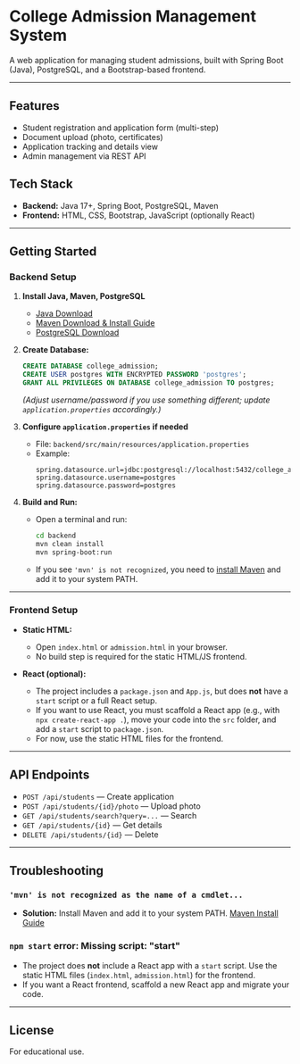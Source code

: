 # College Admission Management System

A web application for managing student admissions, built with Spring Boot (Java), PostgreSQL, and a Bootstrap-based frontend.

---

## Features
- Student registration and application form (multi-step)
- Document upload (photo, certificates)
- Application tracking and details view
- Admin management via REST API

## Tech Stack
- **Backend:** Java 17+, Spring Boot, PostgreSQL, Maven
- **Frontend:** HTML, CSS, Bootstrap, JavaScript (optionally React)

---

## Getting Started

### Backend Setup

1. **Install Java, Maven, PostgreSQL**
   - [Java Download](https://adoptopenjdk.net/)
   - [Maven Download & Install Guide](https://maven.apache.org/install.html)
   - [PostgreSQL Download](https://www.postgresql.org/download/)

2. **Create Database:**
   ```sql
   CREATE DATABASE college_admission;
   CREATE USER postgres WITH ENCRYPTED PASSWORD 'postgres';
   GRANT ALL PRIVILEGES ON DATABASE college_admission TO postgres;
   ```
   *(Adjust username/password if you use something different; update `application.properties` accordingly.)*

3. **Configure `application.properties` if needed**
   - File: `backend/src/main/resources/application.properties`
   - Example:
     ```
     spring.datasource.url=jdbc:postgresql://localhost:5432/college_admission
     spring.datasource.username=postgres
     spring.datasource.password=postgres
     ```

4. **Build and Run:**
   - Open a terminal and run:
     ```bash
     cd backend
     mvn clean install
     mvn spring-boot:run
     ```
   - If you see `'mvn' is not recognized`, you need to [install Maven](https://maven.apache.org/install.html) and add it to your system PATH.

---

### Frontend Setup

- **Static HTML:**
  - Open `index.html` or `admission.html` in your browser.
  - No build step is required for the static HTML/JS frontend.

- **React (optional):**
  - The project includes a `package.json` and `App.js`, but does **not** have a `start` script or a full React setup.
  - If you want to use React, you must scaffold a React app (e.g., with `npx create-react-app .`), move your code into the `src` folder, and add a `start` script to `package.json`.
  - For now, use the static HTML files for the frontend.

---

## API Endpoints

- `POST /api/students` — Create application
- `POST /api/students/{id}/photo` — Upload photo
- `GET /api/students/search?query=...` — Search
- `GET /api/students/{id}` — Get details
- `DELETE /api/students/{id}` — Delete

---

## Troubleshooting

### `'mvn' is not recognized as the name of a cmdlet...`
- **Solution:** Install Maven and add it to your system PATH. [Maven Install Guide](https://maven.apache.org/install.html)

### `npm start` error: Missing script: "start"
- The project does **not** include a React app with a `start` script. Use the static HTML files (`index.html`, `admission.html`) for the frontend.
- If you want a React frontend, scaffold a new React app and migrate your code.

---

## License

For educational use. 
